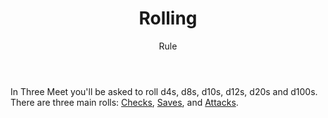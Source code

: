 <header>

# Rolling

<p class="subheading">Rule</p>

</header>

In Three Meet you'll be asked to roll d4s, d8s, d10s, d12s, d20s and d100s. There are three main rolls: [Checks](pages/rules/rolling/checks.md), [Saves](pages/rules/rolling/saves.md), and [Attacks](pages/combat/attacks.md).
